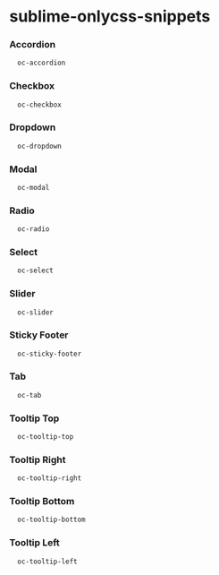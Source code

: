 sublime-onlycss-snippets
========================


### Accordion
```html
  oc-accordion
```
### Checkbox
```html
  oc-checkbox
```
### Dropdown
```html
  oc-dropdown
```
### Modal
```html
  oc-modal
```
### Radio
```html
  oc-radio
```
### Select
```html
  oc-select
```
### Slider
```html
  oc-slider
```
### Sticky Footer
```html
  oc-sticky-footer
```
### Tab
```html
  oc-tab
```
### Tooltip Top
```html
  oc-tooltip-top
```
### Tooltip Right
```html
  oc-tooltip-right
```
### Tooltip Bottom
```html
  oc-tooltip-bottom
```
### Tooltip Left
```html
  oc-tooltip-left
```

